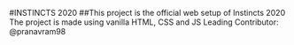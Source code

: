 #INSTINCTS 2020
##This project is the official web setup of Instincts 2020
The project is made using vanilla HTML, CSS and JS
Leading Contributor: @pranavram98